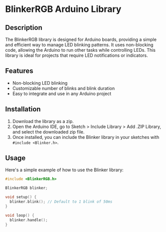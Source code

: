 # BlinkerRGB Arduino Library

## Description
The BlinkerRGB library is designed for Arduino boards, providing a simple and efficient way to manage LED blinking patterns. It uses non-blocking code, allowing the Arduino to run other tasks while controlling LEDs. This library is ideal for projects that require LED notifications or indicators.

## Features
- Non-blocking LED blinking
- Customizable number of blinks and blink duration
- Easy to integrate and use in any Arduino project

## Installation
1. Download the library as a zip.
2. Open the Arduino IDE, go to Sketch > Include Library > Add .ZIP Library, and select the downloaded zip file.
3. Once installed, you can include the Blinker library in your sketches with `#include <Blinker.h>`.

## Usage
Here's a simple example of how to use the Blinker library:

```cpp
#include <BlinkerRGB.h>

BlinkerRGB blinker;

void setup() {
  blinker.blink(); // Default to 1 blink of 50ms
}

void loop() {
  blinker.handle();
}
